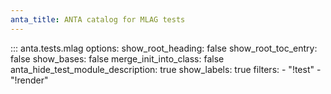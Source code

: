```yaml
---
anta_title: ANTA catalog for MLAG tests
---
```

<!--
  ~ Copyright (c) 2023-2024 Arista Networks, Inc.
  ~ Use of this source code is governed by the Apache License 2.0
  ~ that can be found in the LICENSE file.
  -->

::: anta.tests.mlag
    options:
      show_root_heading: false
      show_root_toc_entry: false
      show_bases: false
      merge_init_into_class: false
      anta_hide_test_module_description: true
      show_labels: true
      filters:
        - "!test"
        - "!render"
